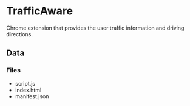 # TrafficAware
Chrome extension that provides the user traffic information and driving directions.

## Data
### Files
- script.js
- index.html
- manifest.json
